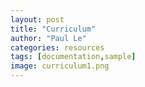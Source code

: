 ```yaml
---
layout: post
title: "Curriculum"
author: "Paul Le"
categories: resources
tags: [documentation,sample]
image: curriculum1.png
---
```


